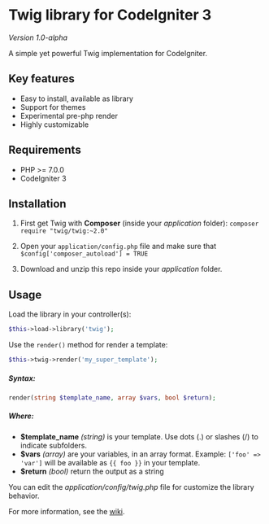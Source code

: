 # Twig library for CodeIgniter 3

*Version 1.0-alpha*  
  
A simple yet powerful Twig implementation for CodeIgniter.

## Key features

* Easy to install, available as library
* Support for themes
* Experimental pre-php render
* Highly customizable

## Requirements 

* PHP >= 7.0.0
* CodeIgniter 3

## Installation

1. First get Twig with **Composer** (inside your *application* folder): `composer require "twig/twig:~2.0"`

2. Open your `application/config.php` file and make sure that `$config['composer_autoload'] = TRUE`

3. Download and unzip this repo inside your *application* folder.


## Usage

Load the library in your controller(s):

```php
$this->load->library('twig');
```

Use the `render()` method for render a template:

```php
$this->twig->render('my_super_template');
```

##### Syntax:

```php
render(string $template_name, array $vars, bool $return);
```

##### Where:

* **$template_name** *(string)* is your template. Use dots (.) or slashes (/) to indicate subfolders.
* **$vars** *(array)* are your variables, in an array format. Example: `['foo' => 'var']` will be available as `{{ foo }}` in your template.
* **$return** *(bool)* return the output as a string

You can edit the *application/config/twig.php* file for customize the library behavior.

For more information, see the [wiki](https://github.com/andersonsalas/ci_twig/wiki/).
